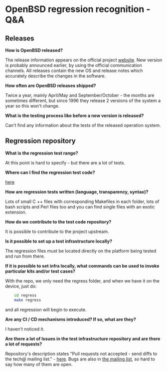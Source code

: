 # OpenBSD regression recognition - Q&A

## Releases

**How is OpenBSD released?**

The release information appears on the official project
[website](https://www.openbsd.org/). New version is probably announced earlier,
by using the official communication channels. All releases contain the new OS
and release notes which accurately describe the changes in the software.

**How often are OpenBSD releases shipped?**

Twice a year, mainly April/May and September/October - the months are sometimes
different, but since 1996 they release 2 versions of the system a year so this
won't change.

**What is the testing process like before a new version is released?**

Can't find any information about the tests of the released operation system.

## Regression repository

**What is the regression test range?**

At this point is hard to specify - but there are a lot of tests.

**Where can I find the regression test code?**

[here](https://github.com/openbsd/src/tree/master/regress)

**How are regression tests written (language, transparency, syntax)?**

Lots of small C ++ files with corresponding Makefiles in each folder, lots of
bash scripts and Perl files too and you can find single files with an exotic
extension.

**How do we contribute to the test code repository?**

It is possible to contribute to the project upstream.

**Is it possible to set up a test infrastructure locally?**

The regression files must be located directly on the platform being tested and
run from there.

**If it is possible to set infra locally, what commands can be used to invoke particular kits and/or test cases?**

With the repo, we only need the regress folder, and when we have it on the
device, just do:

```bash
    cd regress
    make regress
```

and all regression will begin to execute.

**Are any CI / CD mechanisms introduced? If so, what are they?**

I haven't noticed it.

**Are there a lot of Issues in the test infrastructure repository and are there a lot of requests?**

Repository's description states "Pull requests not accepted - send diffs to the
tech@ mailing list." - [here](https://marc.info/?l=openbsd-tech).
Bugs are also in [the mailing list](https://marc.info/?l=openbsd-bugs), so hard
to say how many of them are open.
